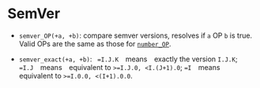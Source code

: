 # SemVer

- <a name="semver-op"></a> `semver_OP(+a, +b)`: compare semver versions, resolves if `a` OP `b` is true. Valid OPs are the same as those for [`number_OP`](number.md).

- <a name="semver-exact"></a> `semver_exact(+a, +b)`:  `=I.J.K` means exactly the version `I.J.K`; `=I.J` means equivalent to `>=I.J.0, <I.(J+1).0`; `=I` means equivalent to `>=I.0.0, <(I+1).0.0`.

